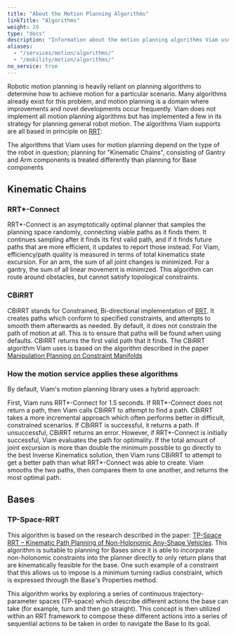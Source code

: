 ```yaml
---
title: "About the Motion Planning Algorithms"
linkTitle: "Algorithms"
weight: 20
type: "docs"
description: "Information about the motion planning algorithms Viam uses."
aliases:
  - "/services/motion/algorithms/"
  - "/mobility/motion/algorithms/"
no_service: true
---
```


Robotic motion planning is heavily reliant on planning algorithms to determine how to achieve motion for a particular scenario.
Many algorithms already exist for this problem, and motion planning is a domain where improvements and novel developments occur frequently.
Viam does not implement all motion planning algorithms but has implemented a few in its strategy for planning general robot motion.
The algorithms Viam supports are all based in principle on [RRT](https://en.wikipedia.org/wiki/Rapidly-exploring_random_tree):

The algorithms that Viam uses for motion planning depend on the type of the robot in question; planning for "Kinematic Chains", consisting of Gantry and Arm components is treated differently than planning for Base components

## Kinematic Chains

### RRT\*-Connect

RRT\*-Connect is an asymptotically optimal planner that samples the planning space randomly, connecting viable paths as it finds them.
It continues sampling after it finds its first valid path, and if it finds future paths that are more efficient, it updates to report those instead.
For Viam, efficiency/path quality is measured in terms of total kinematics state excursion.
For an arm, the sum of all joint changes is minimized.
For a gantry, the sum of all linear movement is minimized.
This algorithm can route around obstacles, but cannot satisfy topological constraints.

### CBiRRT

CBiRRT stands for Constrained, Bi-directional implementation of [RRT](https://en.wikipedia.org/wiki/Rapidly-exploring_random_tree).
It creates paths which conform to specified constraints, and attempts to smooth them afterwards as needed.
By default, it does not constrain the path of motion at all.
This is to ensure that paths will be found when using defaults.
CBiRRT returns the first valid path that it finds.
The CBiRRT algorithm Viam uses is based on the algorithm described in the paper [Manipulation Planning on Constraint Manifolds](https://www.ri.cmu.edu/pub_files/2009/5/berenson_dmitry_2009_2.pdf)

### How the motion service applies these algorithms

By default, Viam's motion planning library uses a hybrid approach:

First, Viam runs RRT*-Connect for 1.5 seconds.
If RRT*-Connect does not return a path, then Viam calls CBiRRT to attempt to find a path.
CBiRRT takes a more incremental approach which often performs better in difficult, constrained scenarios.
If CBiRRT is successful, it returns a path.
If unsuccessful, CBiRRT returns an error.
However, if RRT*-Connect is initially successful, Viam evaluates the path for optimality.
If the total amount of joint excursion is more than double the minimum possible to go directly to the best Inverse Kinematics solution, then Viam runs CBiRRT to attempt to get a better path than what RRT*-Connect was able to create.
Viam smooths the two paths, then compares them to one another, and returns the most optimal path.

## Bases

### TP-Space-RRT

This algorithm is based on the research described in the paper: [TP-Space RRT – Kinematic Path Planning of Non-Holonomic Any-Shape Vehicles](https://www.researchgate.net/publication/275584014_TP-Space_RRT_-_Kinematic_Path_Planning_of_Non-Holonomic_Any-Shape_Vehicles). This algorithm is suitable to planning for Bases since it is able to incorporate non-holonomic constraints into the planner directly to only return plans that are kinematically feasible for the base.  One such example of a constraint that this allows us to impose is a minimum turning radius constraint, which is expressed through the Base's Properties method.  

This algorithm works by exploring a series of continuous trajectory-parameter spaces (TP-space) which describe different actions the base can take (for example, turn and then go straight). This concept is then utilized within an RRT framework to compose these different actions into a series of sequential actions to be taken in order to navigate the Base to its goal.  